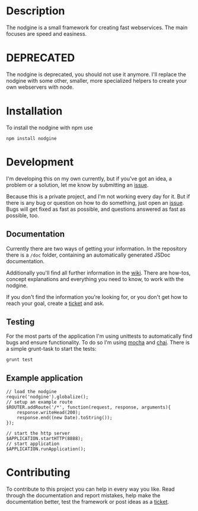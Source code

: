 # Description #

The nodgine is a small framework for creating fast webservices. The main focuses are speed and easiness.

# DEPRECATED #

The nodgine is deprecated, you should not use it anymore. I'll replace the nodgine with some other, smaller, more specialized helpers to create your own webservers with node.

# Installation #

To install the nodgine with npm use

    npm install nodgine

# Development #

I'm developing this on my own currently, but if you've got an idea, a problem or a solution, let me know by submitting an
[issue](https://github.com/sateffen/nodgine/issues).

Because this is a private project, and I'm not working every day for it. But if there is any bug or question on how to do something,
just open an [issue](https://github.com/sateffen/nodgine/issues). Bugs will get fixed as fast as possible, and questions answered as
fast as possible, too.

## Documentation ##

Currently there are two ways of getting your information. In the repository there is a `/doc` folder, containing an automatically
generated JSDoc documentation.

Additionally you'll find all further information in the [wiki](https://github.com/sateffen/nodgine/wiki). There are how-tos, concept
explanations and everything you need to know, to work with the nodgine.

If you don't find the information you're looking for, or you don't get how to reach your goal, create a
[ticket](https://github.com/sateffen/nodgine/issues) and ask.

## Testing ##

For the most parts of the application I'm using unittests to automatically find bugs and ensure functionality. To do so
I'm using [mocha](https://github.com/pghalliday/grunt-mocha-test) and [chai](https://github.com/chaijs/chai). There is a
simple grunt-task to start the tests:

    grunt test

## Example application ##

	// load the nodgine
	require('nodgine').globalize();
	// setup an example route
	$ROUTER.addRoute('/*', function(request, response, arguments){
		response.writeHead(200);
		response.end((new Date).toString());
	});
	
	// start the http server
	$APPLICATION.startHTTP(8888);
	// start application
	$APPLICATION.runApplication();

# Contributing #

To contribute to this project you can help in every way you like. Read through the documentation and report mistakes, help make
the documentation better, test the framework or post ideas as a [ticket](https://github.com/sateffen/nodgine/issues).
